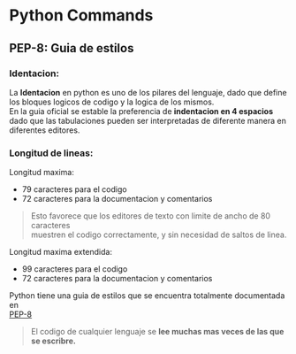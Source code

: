 # Python Commands 

## PEP-8: Guia de estilos

### Identacion:

La **Identacion** en python es uno de los pilares del lenguaje, dado que define <br>
los bloques logicos de codigo y la logica de los mismos.<br>
En la guia oficial se estable la preferencia de **indentacion en 4 espacios** <br>
dado que las tabulaciones pueden ser interpretadas de diferente manera en <br>
diferentes editores.<br>

### Longitud de lineas: 
Longitud maxima:
- 79 caracteres para el codigo
- 72 caracteres para la documentacion y comentarios
> Esto favorece que los editores de texto con limite de ancho de 80 caracteres <br>
> muestren el codigo correctamente, y sin necesidad de saltos de linea.

Longitud maxima extendida:
- 99 caracteres para el codigo
- 72 caracteres para la documentacion y comentarios


Python tiene una guia de estilos que se encuentra totalmente documentada en <br>
[PEP-8](https://peps.python.org/pep-0008/)

> El codigo de cualquier lenguaje se **lee muchas mas veces de las que se 
escribre.**
